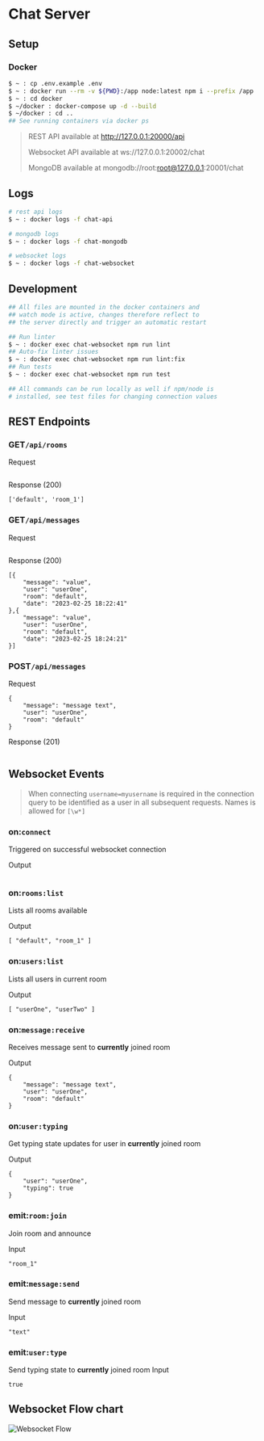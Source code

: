 # Chat Server

## Setup
### Docker
```bash
$ ~ : cp .env.example .env
$ ~ : docker run --rm -v ${PWD}:/app node:latest npm i --prefix /app
$ ~ : cd docker
$ ~/docker : docker-compose up -d --build
$ ~/docker : cd ..
## See running containers via docker ps
```

> REST API available at http://127.0.0.1:20000/api
> 
> Websocket API available at ws://127.0.0.1:20002/chat
> 
> MongoDB available at mongodb://root:root@127.0.0.1:20001/chat

## Logs
```bash
# rest api logs
$ ~ : docker logs -f chat-api

# mongodb logs
$ ~ : docker logs -f chat-mongodb

# websocket logs
$ ~ : docker logs -f chat-websocket
```

## Development
```bash
## All files are mounted in the docker containers and
## watch mode is active, changes therefore reflect to
## the server directly and trigger an automatic restart

## Run linter
$ ~ : docker exec chat-websocket npm run lint
## Auto-fix linter issues
$ ~ : docker exec chat-websocket npm run lint:fix
## Run tests
$ ~ : docker exec chat-websocket npm run test

## All commands can be run locally as well if npm/node is
# installed, see test files for changing connection values
```

## REST Endpoints
### GET`/api/rooms`
Request
```
```
Response (200)
```
['default', 'room_1']
```
### GET`/api/messages`
Request
```
```
Response (200)
```
[{
    "message": "value",
    "user": "userOne",
    "room": "default",
    "date": "2023-02-25 18:22:41"
},{
    "message": "value",
    "user": "userOne",
    "room": "default",
    "date": "2023-02-25 18:24:21"
}]
```
### POST`/api/messages`
Request
```
{
    "message": "message text",
    "user": "userOne",
    "room": "default"
}
```
Response (201)
```
```

## Websocket Events
> When connecting `username=myusername` is required in the 
> connection query to be identified as a user in all subsequent
> requests. Names is allowed for `[\w*]`

### on:`connect`
Triggered on successful websocket connection

Output
```
```

### on:`rooms:list`
Lists all rooms available

Output
```
[ "default", "room_1" ]
```

### on:`users:list`
Lists all users in current room 

Output
```
[ "userOne", "userTwo" ]
```

### on:`message:receive`
Receives message sent to __currently__ joined room

Output
```
{
    "message": "message text",
    "user": "userOne",
    "room": "default"
}
```

### on:`user:typing`
Get typing state updates for user in __currently__ joined room

Output
```
{
    "user": "userOne",
    "typing": true
}
```

### emit:`room:join`
Join room and announce

Input
```
"room_1"
```

### emit:`message:send`
Send message to __currently__ joined room

Input
```
"text"
```

### emit:`user:type`
Send typing state to __currently__ joined room
Input
```
true
```

## Websocket Flow chart

![Websocket Flow](./misc/chat.png)

